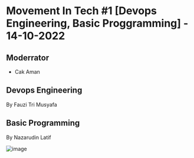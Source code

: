 # Movement In Tech #1 [Devops Engineering, Basic Proggramming] -  14-10-2022

## Moderrator
- Cak Aman

## Devops Engineering
By Fauzi Tri Musyafa



## Basic Programming
By Nazarudin Latif


![image](https://user-images.githubusercontent.com/71916387/195366295-c2f104d5-5814-4521-ad53-ae7949734a32.png)
